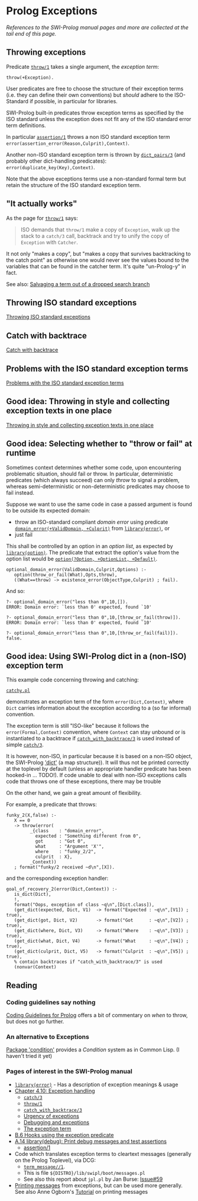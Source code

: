 # Prolog Exceptions

_References to the SWI-Prolog manual pages and more are collected at the tail end of this page._

## Throwing exceptions 

Predicate [`throw/1`](https://www.swi-prolog.org/pldoc/doc_for?object=throw/1) takes a single argument, the _exception term_:

```text
throw(+Exception).
```

User predicates are free to choose the structure of their exception terms (i.e. they can define their own conventions) but _should_
adhere to the ISO-Standard if possible, in particular for libraries.

SWI-Prolog built-in predicates throw exception terms as specified by the ISO standard unless the exception does not fit any of
the ISO standard error term definitions.

In particular [`assertion/1`](https://eu.swi-prolog.org/pldoc/doc_for?object=assertion/1) throws a non ISO standard 
exception term `error(assertion_error(Reason,Culprit),Context)`. 

Another non-ISO standard exception term is thrown by [`dict_pairs/3`](https://eu.swi-prolog.org/pldoc/doc_for?object=dict_pairs/3)
(and probably other dict-handling predicates): `error(duplicate_key(Key),Context)`.

Note that the above exceptions terms use a non-standard formal term but retain the structure of the ISO standard exception term.

## "It actually works"

As the page for [`throw/1`](https://eu.swi-prolog.org/pldoc/doc_for?object=throw/1) says:

> ISO demands that `throw/1` make a copy of `Exception`, walk up the stack to a `catch/3` call, backtrack 
> and try to unify the copy of `Exception` with `Catcher`.

It not only "makes a copy", but "makes a copy that survives backtracking to the catch point" as otherwise
one would never see the values bound to the variables that can be found in the catcher term. It's quite "un-Prolog-y" in fact.

See also: [Salvaging a term out of a dropped search branch](../about_salvaging_a_term_out_of_a_dropped_search_branch)

## Throwing ISO standard exceptions

[Throwing ISO standard exceptions](throwing_iso_standard_exceptions.md)

## Catch with backtrace

[Catch with backtrace](catch_with_backtrace.md)

## Problems with the ISO standard exception terms

[Problems with the ISO standard exception terms](problems_with_the_iso_standard_exception_terms.md)

## Good idea: Throwing in style and collecting exception texts in one place

[Throwing in style and collecting exception texts in one place](throwing_in_style.md)

## Good idea: Selecting whether to "throw or fail" at runtime

Sometimes context determines whether some code, upon encountering 
problematic situation, should fail or throw. In particular, deterministic predicates
(which always succeed) can only _throw_ to signal a problem, whereas
semi-deterministic or non-deterministic predicates may choose to fail instead.

Suppose we want to use the same code in case a passed argument is found to be
outside its expected domain:

- throw an ISO-standard compliant _domain error_ using predicate
  [`domain_error(+ValidDomain, +Culprit)`](https://eu.swi-prolog.org/pldoc/doc_for?object=domain_error/2) 
  from [`library(error)`](https://eu.swi-prolog.org/pldoc/man?section=error), or
- just fail  
  
This shall be controlled by an option in an _option list_, as expected by
[`library(option)`](`https://eu.swi-prolog.org/pldoc/man?section=option`). The
predicate that extract the option's value from the option list would be
[`option(?Option, +OptionList, +Default)`](https://eu.swi-prolog.org/pldoc/doc_for?object=option/3).

```
optional_domain_error(ValidDomain,Culprit,Options) :-
   option(throw_or_fail(What),Opts,throw),
   ((What==throw) -> existence_error(ObjectType,Culprit) ; fail).   
```

And so:

```
?- optional_domain_error("less than 0",10,[]).
ERROR: Domain error: `less than 0' expected, found `10'
```

```
?- optional_domain_error("less than 0",10,[throw_or_fail(throw)]).
ERROR: Domain error: `less than 0' expected, found `10'
```

```
?- optional_domain_error("less than 0",10,[throw_or_fail(fail)]).
false.
```

## Good idea: Using SWI-Prolog dict in a (non-ISO) exception term

This example code concerning throwing and catching: 

[`catchy.pl`](code/catchy.pl)

demonstrates an exception term of the form `error(Dict,Context)`, where `Dict` carries information 
about the exception according to a (so far informal) convention.

The exception term is still "ISO-like" because it follows the `error(Formal,Context)` convention, 
where `Context` can stay unbound or is instantiated to a backtrace if [`catch_with_backtrace/3`]() 
is used instead of simple [`catch/3`](). 

It is however, non-ISO, in particular because it is based on a non-ISO object, the
SWI-Prolog ['dict'](https://eu.swi-prolog.org/pldoc/man?section=bidicts) (a map structure)).
It will thus not be printed correctly at the toplevel by default (unless an
appropriate handler predicate has been hooked-in ... TODO!). If code unable to deal
with non-ISO exceptions calls code that throws one of these exceptions, there may be
trouble

On the other hand, we gain a great amount of flexibility.

For example, a predicate that throws:

```
funky_2(X,false) :-
   X == 0
   -> throw(error(
         _{class    : "domain_error",
           expected : "Something different from 0",
           got      : "Got 0",
           what     : "Argument 'X'",
           where    : "funky_2/2",
           culprit  : X},
         _Context))
   ; format("funky/2 received ~d\n",[X]).
```

and the corresponding exception handler:

```
goal_of_recovery_2(error(Dict,Context)) :-
   is_dict(Dict),
   !,
   format("Oops, exception of class ~q\n",[Dict.class]),
   (get_dict(expected, Dict, V1)  -> format("Expected : ~q\n",[V1]) ; true),
   (get_dict(got, Dict, V2)       -> format("Got      : ~q\n",[V2]) ; true),
   (get_dict(where, Dict, V3)     -> format("Where    : ~q\n",[V3]) ; true),
   (get_dict(what, Dict, V4)      -> format("What     : ~q\n",[V4]) ; true),
   (get_dict(culprit, Dict, V5)   -> format("Culprit  : ~q\n",[V5]) ; true),
   % contain backtraces if "catch_with_backtrace/3" is used
   (nonvar(Context)    
```

## Reading

### Coding guidelines say nothing

[Coding Guidelines for Prolog](https://arxiv.org/abs/0911.2899) offers a bit of commentary on _when_ to throw, but does not go further.

### An alternative to Exceptions

[Package 'condition'](https://eu.swi-prolog.org/pack/list?p=condition) provides a _Condition_ system as in Common Lisp. (I haven't tried it yet)
   
### Pages of interest in the SWI-Prolog manual

  - [`library(error)`](https://eu.swi-prolog.org/pldoc/man?section=error) - Has a description of exception meanings & usage
  - [Chapter 4.10: Exception handling](https://eu.swi-prolog.org/pldoc/man?section=exception)
     - [`catch/3`](https://www.swi-prolog.org/pldoc/doc_for?object=catch/3)
     - [`throw/1`](https://www.swi-prolog.org/pldoc/doc_for?object=throw/1)
     - [`catch_with_backtrace/3`](https://eu.swi-prolog.org/pldoc/doc_for?object=catch_with_backtrace/3)
     - [Urgency of exceptions](https://eu.swi-prolog.org/pldoc/man?section=urgentexceptions)
     - [Debugging and exceptions](https://eu.swi-prolog.org/pldoc/man?section=debugexceptions)
     - [The exception term](https://eu.swi-prolog.org/pldoc/man?section=exceptterm)
  - [B.6 Hooks using the exception predicate](https://eu.swi-prolog.org/pldoc/man?section=exception3)
  - [A.14 library(debug): Print debug messages and test assertions](https://eu.swi-prolog.org/pldoc/man?section=debug)
     - [assertion/1](https://eu.swi-prolog.org/pldoc/doc_for?object=assertion/1)
  - Code which translates exception terms to cleartext messages (generally on the Prolog Toplevel), via DCG:  
     - [`term_message//1`](https://www.swi-prolog.org/pldoc/doc/_SWI_/boot/messages.pl?show=src#term_message//1).
     - This is file `${DISTRO}/lib/swipl/boot/messages.pl`
     - See also this report about `jpl.pl` by Jan Burse: [Issue#59](https://github.com/SWI-Prolog/packages-jpl/issues/59)
  - [Printing messages](https://eu.swi-prolog.org/pldoc/man?section=printmsg) from exceptions, but can be used more generally. See 
    also Anne Ogborn's [Tutorial](http://www.pathwayslms.com/swipltuts/message/index.html) on printing messages
     

